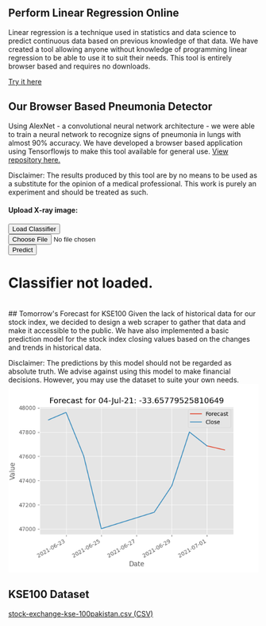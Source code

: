 ## Perform Linear Regression Online

Linear regression is a technique used in statistics and data science to predict continuous data based on previous knowledge of that data. We have created a tool allowing anyone without knowledge of programming linear regression to be able to use it to suit their needs. This tool is entirely browser based and requires no downloads.

<a href="linear_regression.html">Try it here</a>

## Our Browser Based Pneumonia Detector
Using AlexNet - a convolutional neural network architecture - we were able to train a neural network to recognize signs of pneumonia in lungs with almost 90% accuracy. We have developed a browser based application using Tensorflowjs to make this tool available for general use. <a href="https://github.com/opendataontheweb/PneumoniaClassifier">View repository here.</a>

Disclaimer: The results produced by this tool are by no means to be used as a substitute for the opinion of a medical professional. This work is purely an experiment and should be treated as such.

#### Upload X-ray image:

<script src="https://cdn.jsdelivr.net/npm/@tensorflow/tfjs@2.0.0/dist/tf.min.js"></script>
<script src="static/classifier.js"></script>
<input type="button" value="Load Classifier" onclick="load();"><br>
<input type="file" id="img" accept="image/*" onchange="LoadFile(event);"><br>
<input type="button" onclick="predict(model);" value="Predict"><br>
<h1 id="result">Classifier not loaded.</h1>
<br>
## Tomorrow's Forecast for KSE100
Given the lack of historical data for our stock index, we decided to design a web scraper to gather that data and make it accessible to the public. We have also implemented a basic prediction model for the stock index closing values based on the changes and trends in historical data.

Disclaimer: The predictions by this model should not be regarded as absolute truth. We advise against using this model to make financial decisions. However, you may use the dataset to suite your own needs.
<img src="/images/pred.png" />

## KSE100 Dataset
<a href="/stock-exchange-kse-100pakistan.csv">stock-exchange-kse-100pakistan.csv (CSV)</a>

<meta name="google-site-verification" content="AyrbLzja9jDUFV4NuJRvW8Qf0WY8aoqEl3KC-lHJ2i4" />

